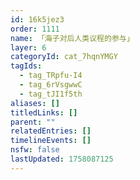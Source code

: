 ```yaml
---
id: 16k5jez3
order: 1111
name: 「海子对后人类议程的参与」
layer: 6
categoryId: cat_7hqnYMGY
tagIds:
  - tag_TRpfu-I4
  - tag_6rVsgwwC
  - tag_tJI1f5th
aliases: []
titledLinks: []
parent: ""
relatedEntries: []
timelineEvents: []
nsfw: false
lastUpdated: 1758087125
---
```


